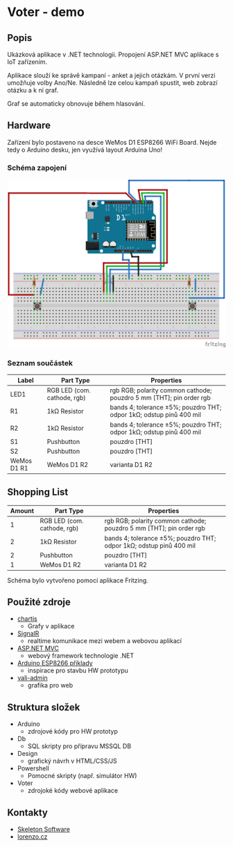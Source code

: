 # Voter - demo #

## Popis ##
Ukázková aplikace v .NET technologii.
Propojení ASP.NET MVC aplikace s IoT zařízením.

Aplikace slouží ke správě kampaní - anket a jejich otázkám. V první verzi umožňuje volby Ano/Ne.
Následně lze celou kampaň spustit, web zobrazí otázku a k ní graf.

Graf se automaticky obnovuje během hlasování.

## Hardware ##

Zařízení bylo postaveno na desce WeMos D1 ESP8266 WiFi Board.
Nejde tedy o Arduino desku, jen využívá layout Arduina Uno!

### Schéma zapojení ###

![Schéma](Arduino/schema_bb.png?raw=true)

### Seznam součástek ###

<table>

  <thead>
   <tr>
    <th>Label</th>
    <th>Part Type</th>
    <th>Properties</th>
    </tr>
  </thead>
  <tbody>
  <tr>
    <td>LED1</td>
    <td>RGB LED (com. cathode, rgb)</td>
    <td class="props">rgb RGB; polarity common cathode; pouzdro 5 mm [THT]; pin order rgb</td>
</tr><tr>
    <td>R1</td>
    <td>1kΩ Resistor</td>
    <td class="props">bands 4; tolerance ±5%; pouzdro THT; odpor 1kΩ; odstup pinů 400 mil</td>
</tr><tr>
    <td>R2</td>
    <td>1kΩ Resistor</td>
    <td class="props">bands 4; tolerance ±5%; pouzdro THT; odpor 1kΩ; odstup pinů 400 mil</td>
</tr><tr>
    <td>S1</td>
    <td>Pushbutton</td>
    <td class="props">pouzdro [THT]</td>
</tr><tr>
    <td>S2</td>
    <td>Pushbutton</td>
    <td class="props">pouzdro [THT]</td>
</tr><tr>
    <td>WeMos D1 R1</td>
    <td>WeMos D1 R2</td>
    <td class="props">varianta D1 R2</td>
</tr>
  </tbody>
</table>
<h2>Shopping List</h2>
<table>
  <thead>
	<tr>
    <th>Amount</th>
    <th>Part Type</th>
    <th>Properties</th>
    </tr>
  </thead>
  <tbody>
<tr>
    <td>1</td>
    <td>RGB LED (com. cathode, rgb)</td>
    <td class="props">rgb RGB; polarity common cathode; pouzdro 5 mm [THT]; pin order rgb</td>
</tr><tr>
    <td>2</td>
    <td>1kΩ Resistor</td>
    <td class="props">bands 4; tolerance ±5%; pouzdro THT; odpor 1kΩ; odstup pinů 400 mil</td>
</tr><tr>
    <td>2</td>
    <td>Pushbutton</td>
    <td class="props">pouzdro [THT]</td>
</tr><tr>
    <td>1</td>
    <td>WeMos D1 R2</td>
    <td class="props">varianta D1 R2</td>
</tr>
  </tbody>
</table>

Schéma bylo vytvořeno pomocí aplikace Fritzing.

## Použité zdroje ##
 - [chartjs](https://www.chartjs.org/)
   - Grafy v aplikace
 - [SignalR](https://dotnet.microsoft.com/apps/aspnet/real-time)
   - realtime komunikace mezi webem a webovou aplikací
 - [ASP.NET MVC](https://dotnet.microsoft.com/apps/aspnet/mvc)
   - webový framework technologie .NET
 - [Arduino ESP8266 příklady](https://github.com/esp8266/Arduino)
   - inspirace pro stavbu HW prototypu
 - [vali-admin](https://pratikborsadiya.in/blog/vali-admin/)
   - grafika pro web

## Struktura složek ##
 - Arduino
   - zdrojové kódy pro HW prototyp
 - Db
   - SQL skripty pro přípravu MSSQL DB
 - Design
   - grafický návrh v HTML/CSS/JS
 - Powershell
   - Pomocné skripty (např. simulátor HW)
 - Voter
   - zdrojoké kódy webové aplikace

## Kontakty ##
 - [Skeleton Software](https://www.skeleton.cz/)
 - [lorenzo.cz](https://lorenzo.cz/)